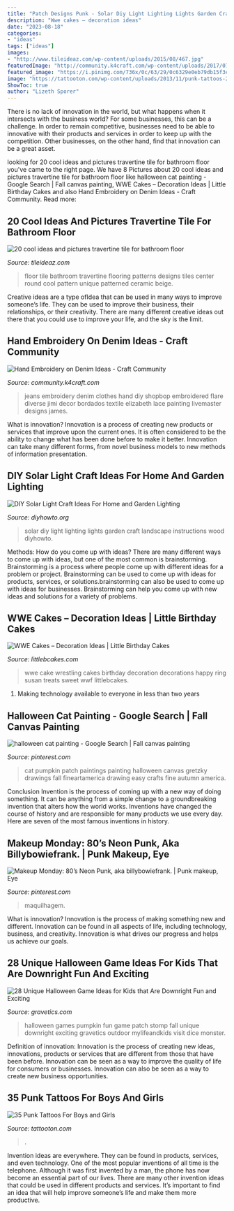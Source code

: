 ```yaml
---
title: "Patch Designs Punk - Solar Diy Light Lighting Lights Garden Craft Landscape Instructions Wood Diyhowto"
description: "Wwe cakes – decoration ideas"
date: "2023-08-18"
categories:
- "ideas"
tags: ["ideas"]
images:
- "http://www.tileideaz.com/wp-content/uploads/2015/08/467.jpg"
featuredImage: "http://community.k4craft.com/wp-content/uploads/2017/07/old-jeans-10.jpg"
featured_image: "https://i.pinimg.com/736x/0c/63/29/0c6329e0eb79db15f3e71b80b396b6bf--halloween-canvas-paintings-halloween-drawings.jpg"
image: "https://tattooton.com/wp-content/uploads/2013/11/punk-tattoos-20.jpg"
ShowToc: true
author: "Lizeth Sporer"
---
```



There is no lack of innovation in the world, but what happens when it intersects with the business world? For some businesses, this can be a challenge. In order to remain competitive, businesses need to be able to innovative with their products and services in order to keep up with the competition. Other businesses, on the other hand, find that innovation can be a great asset.

	

		
looking for 20 cool ideas and pictures travertine tile for bathroom floor you've came to the right page. We have 8 Pictures about 20 cool ideas and pictures travertine tile for bathroom floor like halloween cat painting - Google Search | Fall canvas painting, WWE Cakes – Decoration Ideas | Little Birthday Cakes and also Hand Embroidery on Denim Ideas - Craft Community. Read more:
		
    
## 20 Cool Ideas And Pictures Travertine Tile For Bathroom Floor

<img loading=lazy src="http://www.tileideaz.com/wp-content/uploads/2015/08/467.jpg" onerror="this.onerror=null;this.src='https://tse3.mm.bing.net/th?id=OIP._S7UCT_yRgJvPwMvL0h2egHaFj&amp;pid=15.1';" alt="20 cool ideas and pictures travertine tile for bathroom floor">

_Source: tileideaz.com_

>floor tile bathroom travertine flooring patterns designs tiles center round cool pattern unique patterned ceramic beige. 

	

Creative ideas are a type ofIdea that can be used in many ways to improve someone’s life. They can be used to improve their business, their relationships, or their creativity. There are many different creative ideas out there that you could use to improve your life, and the sky is the limit.

    
## Hand Embroidery On Denim Ideas - Craft Community

<img loading=lazy src="http://community.k4craft.com/wp-content/uploads/2017/07/old-jeans-10.jpg" onerror="this.onerror=null;this.src='https://tse3.mm.bing.net/th?id=OIP.DHEx0byUe3SsS5w9VAI58QHaOk&amp;pid=15.1';" alt="Hand Embroidery on Denim Ideas - Craft Community">

_Source: community.k4craft.com_

>jeans embroidery denim clothes hand diy shopbop embroidered flare diverse jimi decor bordados textile elizabeth lace painting livemaster designs james. 

	

What is innovation?
Innovation is a process of creating new products or services that improve upon the current ones. It is often considered to be the ability to change what has been done before to make it better. Innovation can take many different forms, from novel business models to new methods of information presentation.

    
## DIY Solar Light Craft Ideas For Home And Garden Lighting

<img loading=lazy src="http://www.diyhowto.org/wp-content/uploads/2016/10/DIYHowto-DIY-Solar-Light-Lighting-Ideas-Picture-Instructions-09.jpg" onerror="this.onerror=null;this.src='https://tse2.mm.bing.net/th?id=OIP.zezNyAPloI1GGZUe2MHPsgHaLH&amp;pid=15.1';" alt="DIY Solar Light Craft Ideas For Home and Garden Lighting">

_Source: diyhowto.org_

>solar diy light lighting lights garden craft landscape instructions wood diyhowto. 

	

Methods: How do you come up with ideas?
There are many different ways to come up with ideas, but one of the most common is brainstorming. Brainstorming is a process where people come up with different ideas for a problem or project. Brainstorming can be used to come up with ideas for products, services, or solutions.brainstorming can also be used to come up with ideas for businesses. Brainstorming can help you come up with new ideas and solutions for a variety of problems.

    
## WWE Cakes – Decoration Ideas | Little Birthday Cakes

<img loading=lazy src="https://www.littlebcakes.com/wp-content/uploads/2014/01/WWE-Cake-Decorations.jpg" onerror="this.onerror=null;this.src='https://tse4.mm.bing.net/th?id=OIP.zQlwiWM_2IVZpkOuipdfyAHaFj&amp;pid=15.1';" alt="WWE Cakes – Decoration Ideas | Little Birthday Cakes">

_Source: littlebcakes.com_

>wwe cake wrestling cakes birthday decoration decorations happy ring susan treats sweet wwf littlebcakes. 

	

1. Making technology available to everyone in less than two years 

    
## Halloween Cat Painting - Google Search | Fall Canvas Painting

<img loading=lazy src="https://i.pinimg.com/736x/0c/63/29/0c6329e0eb79db15f3e71b80b396b6bf--halloween-canvas-paintings-halloween-drawings.jpg" onerror="this.onerror=null;this.src='https://tse3.mm.bing.net/th?id=OIP.d3WYM96Aqz14-WXzyHxnKgHaKj&amp;pid=15.1';" alt="halloween cat painting - Google Search | Fall canvas painting">

_Source: pinterest.com_

>cat pumpkin patch paintings painting halloween canvas gretzky drawings fall fineartamerica drawing easy crafts fine autumn america. 

	

Conclusion
Invention is the process of coming up with a new way of doing something. It can be anything from a simple change to a groundbreaking invention that alters how the world works. Inventions have changed the course of history and are responsible for many products we use every day. Here are seven of the most famous inventions in history.

    
## Makeup Monday: 80’s Neon Punk, Aka Billybowiefrank. | Punk Makeup, Eye

<img loading=lazy src="https://i.pinimg.com/736x/e1/04/aa/e104aaf5ad8380114ff5ff10af136c17.jpg" onerror="this.onerror=null;this.src='https://tse2.mm.bing.net/th?id=OIP.1tXqhL2yVVA_zsedMjSWPwHaKj&amp;pid=15.1';" alt="Makeup Monday: 80’s Neon Punk, aka billybowiefrank. | Punk makeup, Eye">

_Source: pinterest.com_

>maquilhagem. 

	

What is innovation?
Innovation is the process of making something new and different. Innovation can be found in all aspects of life, including technology, business, and creativity. Innovation is what drives our progress and helps us achieve our goals.

    
## 28 Unique Halloween Game Ideas For Kids That Are Downright Fun And Exciting

<img loading=lazy src="http://www.gravetics.com/wp-content/uploads/2017/07/Pumpkin-Patch-Stomp.jpg" onerror="this.onerror=null;this.src='https://tse3.mm.bing.net/th?id=OIP.AS49tIApT1X1B0z-fnwV7QHaJ2&amp;pid=15.1';" alt="28 Unique Halloween Game Ideas for Kids that Are Downright Fun and Exciting">

_Source: gravetics.com_

>halloween games pumpkin fun game patch stomp fall unique downright exciting gravetics outdoor mylifeandkids visit dice monster. 

	

Definition of innovation:
Innovation is the process of creating new ideas, innovations, products or services that are different from those that have been before. Innovation can be seen as a way to improve the quality of life for consumers or businesses. Innovation can also be seen as a way to create new business opportunities.

    
## 35 Punk Tattoos For Boys And Girls

<img loading=lazy src="https://tattooton.com/wp-content/uploads/2013/11/punk-tattoos-20.jpg" onerror="this.onerror=null;this.src='https://tse2.mm.bing.net/th?id=OIP.t09EBKr0IBFnTaQDbrdpRQHaLH&amp;pid=15.1';" alt="35 Punk Tattoos For Boys and Girls">

_Source: tattooton.com_

>. 

	

Invention ideas are everywhere. They can be found in products, services, and even technology. One of the most popular inventions of all time is the telephone. Although it was first invented by a man, the phone has now become an essential part of our lives. There are many other invention ideas that could be used in different products and services. It’s important to find an idea that will help improve someone’s life and make them more productive.

